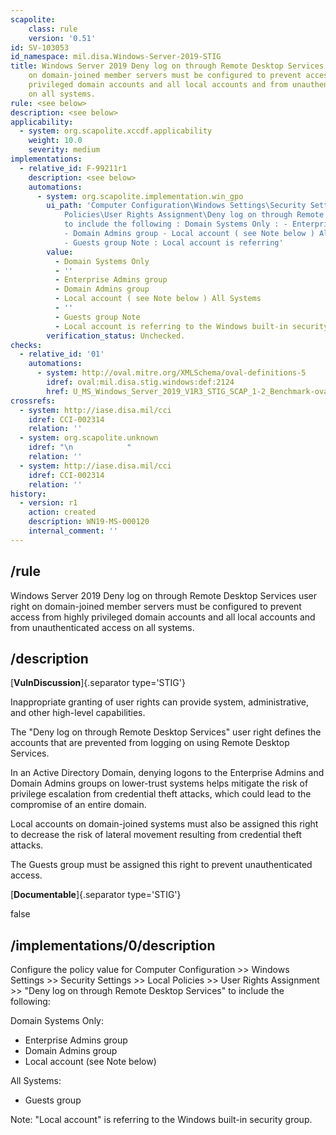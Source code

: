```yaml
---
scapolite:
    class: rule
    version: '0.51'
id: SV-103053
id_namespace: mil.disa.Windows-Server-2019-STIG
title: Windows Server 2019 Deny log on through Remote Desktop Services user right
    on domain-joined member servers must be configured to prevent access from highly
    privileged domain accounts and all local accounts and from unauthenticated access
    on all systems.
rule: <see below>
description: <see below>
applicability:
  - system: org.scapolite.xccdf.applicability
    weight: 10.0
    severity: medium
implementations:
  - relative_id: F-99211r1
    description: <see below>
    automations:
      - system: org.scapolite.implementation.win_gpo
        ui_path: 'Computer Configuration\Windows Settings\Security Settings\Local
            Policies\User Rights Assignment\Deny log on through Remote Desktop Services
            to include the following : Domain Systems Only : - Enterprise Admins group
            - Domain Admins group - Local account ( see Note below ) All Systems :
            - Guests group Note : Local account is referring'
        value:
          - Domain Systems Only
          - ''
          - Enterprise Admins group
          - Domain Admins group
          - Local account ( see Note below ) All Systems
          - ''
          - Guests group Note
          - Local account is referring to the Windows built-in security group .
        verification_status: Unchecked.
checks:
  - relative_id: '01'
    automations:
      - system: http://oval.mitre.org/XMLSchema/oval-definitions-5
        idref: oval:mil.disa.stig.windows:def:2124
        href: U_MS_Windows_Server_2019_V1R3_STIG_SCAP_1-2_Benchmark-oval.xml
crossrefs:
  - system: http://iase.disa.mil/cci
    idref: CCI-002314
    relation: ''
  - system: org.scapolite.unknown
    idref: "\n            "
    relation: ''
  - system: http://iase.disa.mil/cci
    idref: CCI-002314
    relation: ''
history:
  - version: r1
    action: created
    description: WN19-MS-000120
    internal_comment: ''
---
```



## /rule

Windows Server 2019 Deny log on through Remote Desktop Services user right on domain-joined member servers must be configured to prevent access from highly privileged domain accounts and all local accounts and from unauthenticated access on all systems.

## /description

[**VulnDiscussion**]{.separator type='STIG'}

Inappropriate granting of user rights can provide system, administrative, and other high-level capabilities.

The "Deny log on through Remote Desktop Services" user right defines the accounts that are prevented from logging on using Remote Desktop Services.

In an Active Directory Domain, denying logons to the Enterprise Admins and Domain Admins groups on lower-trust systems helps mitigate the risk of privilege escalation from credential theft attacks, which could lead to the compromise of an entire domain.

Local accounts on domain-joined systems must also be assigned this right to decrease the risk of lateral movement resulting from credential theft attacks.

The Guests group must be assigned this right to prevent unauthenticated access.

[**Documentable**]{.separator type='STIG'}

false

## /implementations/0/description

Configure the policy value for Computer Configuration >> Windows Settings >> Security Settings >> Local Policies >> User Rights Assignment >> "Deny log on through Remote Desktop Services" to include the following:

Domain Systems Only:
- Enterprise Admins group
- Domain Admins group
- Local account (see Note below)

All Systems:
- Guests group

Note: "Local account" is referring to the Windows built-in security group.
